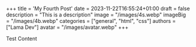 +++
title = 'My Fourth Post'
date = 2023-11-22T16:55:24+01:00
draft = false
description = "This is a description"
image = "/images/4s.webp"
imageBig = "/images/4b.webp"
categories = ["general", "html", "css"]
authors = ["Lama Dev"]
avatar = "/images/avatar.webp"
+++

Test Content